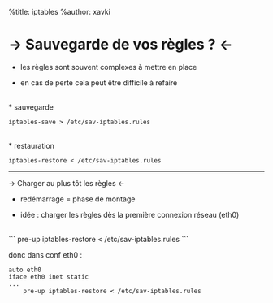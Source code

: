 %title: iptables
%author: xavki

-> Sauvegarde de vos règles ? <-
========

* les règles sont souvent complexes à mettre en place

* en cas de perte cela peut être difficile à refaire

<br>
* sauvegarde

```
iptables-save > /etc/sav-iptables.rules
```


<br>
* restauration

```
iptables-restore < /etc/sav-iptables.rules
```

----------------------------------------------------------

->  Charger au plus tôt les règles <-


* redémarrage = phase de montage

* idée : charger les règles dès la première connexion réseau (eth0)

<br>
```
pre-up iptables-restore < /etc/sav-iptables.rules
```

donc dans conf eth0 :

```
auto eth0
iface eth0 inet static
...
	pre-up iptables-restore < /etc/sav-iptables.rules 
```

